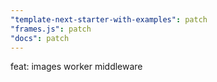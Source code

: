 ```yaml
---
"template-next-starter-with-examples": patch
"frames.js": patch
"docs": patch
---
```


feat: images worker middleware
